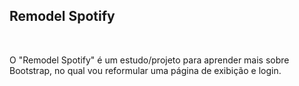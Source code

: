 <h2> Remodel Spotify </h2>
<br>
<p>O "Remodel Spotify" é um estudo/projeto para aprender mais sobre Bootstrap, no qual vou reformular uma página de exibição e login.</p>
